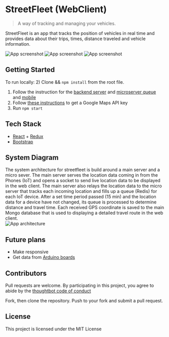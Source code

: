 # StreetFleet (WebClient)

> A way of tracking and managing your vehicles.

StreetFleet is an app that tracks the position of vehicles in real time and provides data about their trips, times, distance traveled and vehicle information.

![App screenshot](https://github.com/nikwib/streetfleet-webclient/blob/develop/screenshots/HomePage.jpg)
![App screenshot](https://github.com/nikwib/streetfleet-webclient/blob/develop/screenshots/MapView.jpg)
![App screenshot](https://github.com/nikwib/streetfleet-webclient/blob/develop/screenshots/FleetOverview.jpg)

## Getting Started
To run locally:
2) Clone && `npm install` from the root file.
1) Follow the instruction for the [backend server](https://github.com/nikwib/streetfleet-backend) and [microserver queue](https://github.com/nikwib/streetfleet-mq) and [mobile](https://github.com/nikwib/streetfleet-mobile)
3) Follow [these instructions](https://developers.google.com/maps/documentation/javascript/get-api-key) to get a Google Maps API key
4) Run `npm start`

## Tech Stack

* [React](reactjs.org) + [Redux](redux.js.org)
* [Bootstrap](getbootstrap.com)

## System Diagram
The system architecture for streetfleet is build around a main server and a micro sever. The main server serves the location data coming in from the Phones (IoT) and opens a socket to send live location data to be displayed in the web client. The main server also relays the location data to the micro server that tracks each incoming location and fills up a queue (Redis) for each IoT device. After a set time period passed (15 min) and the location data for a device have not changed, its queue is processed to determine distance and travel time. Each received GPS coordinate is saved to the main Mongo database that is used to displaying a detailed travel route in the web client.  
![App architecture](https://github.com/nikwib/streetfleet-backend/blob/develop/Architecture.jpg)

## Future plans

* Make responsive
* Get data from [Arduino boards](www.arduino.cc)

## Contributors

Pull requests are welcome. By participating in this project, you agree to abide by the [thoughtbot code of conduct](https://thoughtbot.com/open-source-code-of-conduct)

Fork, then clone the repository. Push to your fork and submit a pull request.

## License

This project is licensed under the MIT License
